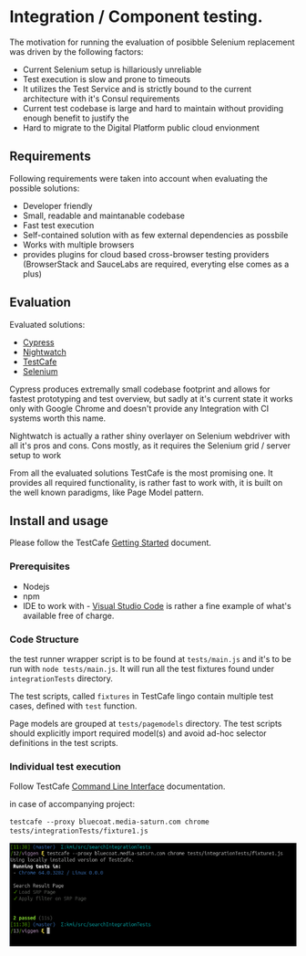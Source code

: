 # Integration / Component testing.

The motivation for running the evaluation of posibble Selenium replacement was driven by the following factors:
* Current Selenium setup is hillariously unreliable 
* Test execution is slow and prone to timeouts
* It utilizes the Test Service and is strictly bound to the current architecture with it's Consul requirements
* Current test codebase is large and hard to maintain without providing enough benefit to justify the 
* Hard to migrate to the Digital Platform public cloud envionment

## Requirements 
Following requirements were taken into account when evaluating the possible solutions:
* Developer friendly
* Small, readable and maintanable codebase
* Fast test execution
* Self-contained solution with as few external dependencies as possbile
* Works with multiple browsers
* provides plugins for cloud based cross-browser testing providers (BrowserStack and SauceLabs are required, everyting else comes as a plus)

## Evaluation

Evaluated solutions:
* [Cypress](https://www.cypress.io/)
* [Nightwatch](http://nightwatchjs.org/)
* [TestCafe](https://devexpress.github.io/testcafe/)
* [Selenium](https://www.seleniumhq.org/)


Cypress produces extremally small codebase footprint and allows for fastest prototyping and test overview, but sadly at it's current state it works only with Google Chrome and doesn't provide any Integration with CI systems worth this name.

Nightwatch is actually a rather shiny overlayer on Selenium webdriver with all it's pros and cons. Cons mostly, as it requires the Selenium grid / server setup to work

From all the evaluated solutions TestCafe is the most promising one. It provides all required functionality, is rather fast to work with, it is built on the well known paradigms, like Page Model pattern. 

## Install and usage

Please follow the TestCafe [Getting Started](https://devexpress.github.io/testcafe/documentation/getting-started/) document.

### Prerequisites
* Nodejs
* npm
* IDE to work with - [Visual Studio Code](https://code.visualstudio.com/) is rather a fine example of what's available free of charge.


### Code Structure
the test runner wrapper script is to be found at `tests/main.js` and it's to be run with `node tests/main.js`.  It will run all the test fixtures found under `integrationTests` directory.

The test scripts, called `fixtures` in TestCafe lingo contain multiple test cases, defined with `test` function. 

Page models are grouped at `tests/pagemodels` directory. The test scripts should explicitly import required model(s) and avoid ad-hoc selector definitions in the test scripts.

### Individual test execution
Follow TestCafe [Command Line Interface](https://devexpress.github.io/testcafe/documentation/using-testcafe/command-line-interface.html) documentation.

in case of accompanying project:
```
testcafe --proxy bluecoat.media-saturn.com chrome tests/integrationTests/fixture1.js 
```
![example]


[example]: docs/example1.png